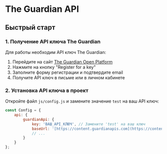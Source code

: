 # The Guardian API

## Быстрый старт

### 1. Получение API ключа The Guardian

Для работы необходим API ключ The Guardian:

1. Перейдите на сайт [The Guardian Open Platform](https://open-platform.theguardian.com/access/)
2. Нажмите на кнопку "Register for a key"
3. Заполните форму регистрации и подтвердите email
4. Получите API ключ в письме или в личном кабинете

### 2. Установка API ключа в проект

Откройте файл `js/config.js` и замените значение `test` на ваш API ключ:

```javascript
const Config = {
    api: {
        guardianApi: {
            key: 'ВАШ_API_КЛЮЧ', // Замените 'test' на ваш ключ
            baseUrl: '[https://content.guardianapis.com](https://content.guardianapis.com)',
            // ...
        }
    }
};